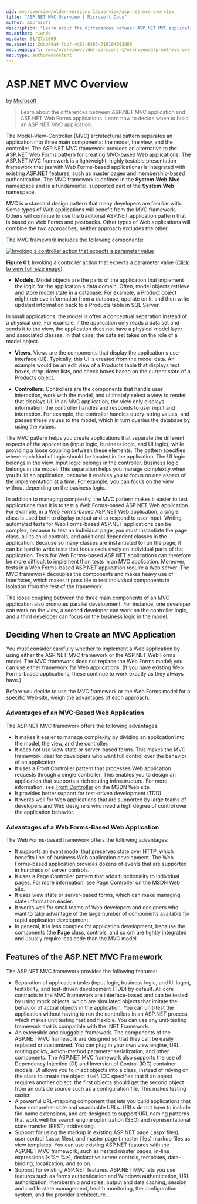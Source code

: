 ```yaml
---
uid: mvc/overview/older-versions-1/overview/asp-net-mvc-overview
title: "ASP.NET MVC Overview | Microsoft Docs"
author: microsoft
description: "Learn about the differences between ASP.NET MVC application and ASP.NET Web Forms applications. Learn how to decide when to build an ASP.NET MVC application."
ms.author: riande
ms.date: 01/27/2009
ms.assetid: 2dcb44a4-5cbf-4d62-b363-718104082d86
msc.legacyurl: /mvc/overview/older-versions-1/overview/asp-net-mvc-overview
msc.type: authoredcontent
---
```

# ASP.NET MVC Overview

by [Microsoft](https://github.com/microsoft)

> Learn about the differences between ASP.NET MVC application and ASP.NET Web Forms applications. Learn how to decide when to build an ASP.NET MVC application.


The Model-View-Controller (MVC) architectural pattern separates an application into three main components: the model, the view, and the controller. The ASP.NET MVC framework provides an alternative to the ASP.NET Web Forms pattern for creating MVC-based Web applications. The ASP.NET MVC framework is a lightweight, highly testable presentation framework that (as with Web Forms-based applications) is integrated with existing ASP.NET features, such as master pages and membership-based authentication. The MVC framework is defined in the **System.Web.Mvc** namespace and is a fundamental, supported part of the **System.Web** namespace.   
  
MVC is a standard design pattern that many developers are familiar with. Some types of Web applications will benefit from the MVC framework. Others will continue to use the traditional ASP.NET application pattern that is based on Web Forms and postbacks. Other types of Web applications will combine the two approaches; neither approach excludes the other.   
  
The MVC framework includes the following components:


[![Invoking a controller action that expects a parameter value](asp-net-mvc-overview/_static/image1.jpg)](asp-net-mvc-overview/_static/image1.png)

**Figure 01**: Invoking a controller action that expects a parameter value ([Click to view full-size image](asp-net-mvc-overview/_static/image2.png))


- **Models**. Model objects are the parts of the application that implement the logic for the application s data domain. Often, model objects retrieve and store model state in a database. For example, a Product object might retrieve information from a database, operate on it, and then write updated information back to a Products table in SQL Server.

In small applications, the model is often a conceptual separation instead of a physical one. For example, if the application only reads a data set and sends it to the view, the application does not have a physical model layer and associated classes. In that case, the data set takes on the role of a model object.

- **Views**. Views are the components that display the application s user interface (UI). Typically, this UI is created from the model data. An example would be an edit view of a Products table that displays text boxes, drop-down lists, and check boxes based on the current state of a Products object.

- **Controllers**. Controllers are the components that handle user interaction, work with the model, and ultimately select a view to render that displays UI. In an MVC application, the view only displays information; the controller handles and responds to user input and interaction. For example, the controller handles query-string values, and passes these values to the model, which in turn queries the database by using the values.

The MVC pattern helps you create applications that separate the different aspects of the application (input logic, business logic, and UI logic), while providing a loose coupling between these elements. The pattern specifies where each kind of logic should be located in the application. The UI logic belongs in the view. Input logic belongs in the controller. Business logic belongs in the model. This separation helps you manage complexity when you build an application, because it enables you to focus on one aspect of the implementation at a time. For example, you can focus on the view without depending on the business logic.   
  
In addition to managing complexity, the MVC pattern makes it easier to test applications than it is to test a Web Forms-based ASP.NET Web application. For example, in a Web Forms-based ASP.NET Web application, a single class is used both to display output and to respond to user input. Writing automated tests for Web Forms-based ASP.NET applications can be complex, because to test an individual page, you must instantiate the page class, all its child controls, and additional dependent classes in the application. Because so many classes are instantiated to run the page, it can be hard to write tests that focus exclusively on individual parts of the application. Tests for Web Forms-based ASP.NET applications can therefore be more difficult to implement than tests in an MVC application. Moreover, tests in a Web Forms-based ASP.NET application require a Web server. The MVC framework decouples the components and makes heavy use of interfaces, which makes it possible to test individual components in isolation from the rest of the framework.   
  
The loose coupling between the three main components of an MVC application also promotes parallel development. For instance, one developer can work on the view, a second developer can work on the controller logic, and a third developer can focus on the business logic in the model.

## Deciding When to Create an MVC Application

You must consider carefully whether to implement a Web application by using either the ASP.NET MVC framework or the ASP.NET Web Forms model. The MVC framework does not replace the Web Forms model; you can use either framework for Web applications. (If you have existing Web Forms-based applications, these continue to work exactly as they always have.)   
  
Before you decide to use the MVC framework or the Web Forms model for a specific Web site, weigh the advantages of each approach.

### Advantages of an MVC-Based Web Application

The ASP.NET MVC framework offers the following advantages:

- It makes it easier to manage complexity by dividing an application into the model, the view, and the controller.
- It does not use view state or server-based forms. This makes the MVC framework ideal for developers who want full control over the behavior of an application.
- It uses a Front Controller pattern that processes Web application requests through a single controller. This enables you to design an application that supports a rich routing infrastructure. For more information, see [Front Controller](https://go.microsoft.com/fwlink/?LinkId=106357 "Front Controller") on the MSDN Web site.
- It provides better support for test-driven development (TDD).
- It works well for Web applications that are supported by large teams of developers and Web designers who need a high degree of control over the application behavior.

### Advantages of a Web Forms-Based Web Application

The Web Forms-based framework offers the following advantages:

- It supports an event model that preserves state over HTTP, which benefits line-of-business Web application development. The Web Forms-based application provides dozens of events that are supported in hundreds of server controls.
- It uses a Page Controller pattern that adds functionality to individual pages. For more information, see [Page Controller](https://go.microsoft.com/fwlink/?LinkId=106359 "Page Controller") on the MSDN Web site.
- It uses view state or server-based forms, which can make managing state information easier.
- It works well for small teams of Web developers and designers who want to take advantage of the large number of components available for rapid application development.
- In general, it is less complex for application development, because the components (the **Page** class, controls, and so on) are tightly integrated and usually require less code than the MVC model.

## Features of the ASP.NET MVC Framework

The ASP.NET MVC framework provides the following features:

- Separation of application tasks (input logic, business logic, and UI logic), testability, and test-driven development (TDD) by default. All core contracts in the MVC framework are interface-based and can be tested by using mock objects, which are simulated objects that imitate the behavior of actual objects in the application. You can unit-test the application without having to run the controllers in an ASP.NET process, which makes unit testing fast and flexible. You can use any unit-testing framework that is compatible with the .NET Framework.
- An extensible and pluggable framework. The components of the ASP.NET MVC framework are designed so that they can be easily replaced or customized. You can plug in your own view engine, URL routing policy, action-method parameter serialization, and other components. The ASP.NET MVC framework also supports the use of Dependency Injection (DI) and Inversion of Control (IOC) container models. DI allows you to inject objects into a class, instead of relying on the class to create the object itself. IOC specifies that if an object requires another object, the first objects should get the second object from an outside source such as a configuration file. This makes testing easier.
- A powerful URL-mapping component that lets you build applications that have comprehensible and searchable URLs. URLs do not have to include file-name extensions, and are designed to support URL naming patterns that work well for search engine optimization (SEO) and representational state transfer (REST) addressing.
- Support for using the markup in existing ASP.NET page (.aspx files), user control (.ascx files), and master page (.master files) markup files as view templates. You can use existing ASP.NET features with the ASP.NET MVC framework, such as nested master pages, in-line expressions (&lt;%= %&gt;), declarative server controls, templates, data-binding, localization, and so on.
- Support for existing ASP.NET features. ASP.NET MVC lets you use features such as forms authentication and Windows authentication, URL authorization, membership and roles, output and data caching, session and profile state management, health monitoring, the configuration system, and the provider architecture.
